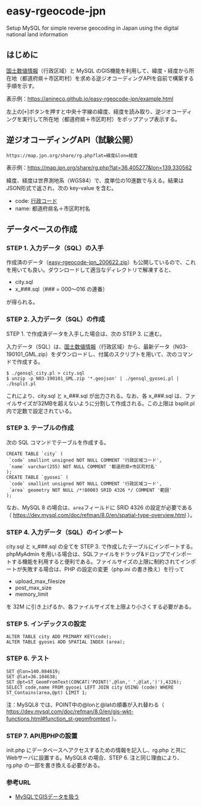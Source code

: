 # easy-rgeocode-jpn
Setup MySQL for simple reverse geocoding in Japan using the digital national land information

## はじめに
[国土数値情報](https://nlftp.mlit.go.jp/)（行政区域）と MySQL のGIS機能を利用して、緯度・経度から所在地（都道府県＋市区町村）を求める逆ジオコーディングAPIを自前で構築する手順を示す。

表示例：https://anineco.github.io/easy-rgeocode-jpn/example.html

左上の[⌖]ボタンを押すと中央十字線の緯度、経度を読み取り、逆ジオコーディングを実行して所在地（都道府県＋市区町村）をポップアップ表示する。

## 逆ジオコーディングAPI（試験公開）
```
https://map.jpn.org/share/rg.php?lat=緯度&lon=経度
```
表示例：https://map.jpn.org/share/rg.php?lat=36.405277&lon=139.330562

緯度、経度は世界測地系（WGS84）で、度単位の10進数で与える。結果はJSON形式で返され、次の key-value を含む。
* code: [行政コード](https://nlftp.mlit.go.jp/ksj/gml/codelist/AdminAreaCd.html)
* name: 都道府県名＋市区町村名

## データベースの作成

### STEP 1. 入力データ（SQL）の入手

作成済のデータ（[easy-rgeocode-jpn_200622.zip](https://map.jpn.org/share/easy-rgeocode-jpn_200622.zip)）も公開しているので、これを用いても良い。ダウンロードして適当なディレクトリで解凍すると、
* city.sql
* x_###.sql（### = 000〜016 の連番）

が得られる。

### STEP 2. 入力データ（SQL）の作成
STEP 1. で作成済データを入手した場合は、次の STEP 3. に進む。

入力データ（SQL）は、[国土数値情報](https://nlftp.mlit.go.jp/)（行政区域）から、最新データ（N03-190101_GML.zip）をダウンロードし、付属のスクリプトを用いて、次のコマンドで作成する。
```
$ ./gensql_city.pl > city.sql
$ unzip -p N03-190101_GML.zip '*.geojson' | ./gensql_gyosei.pl | ./bsplit.pl
```
これにより、city.sql と x_###.sql が出力される。なお、各 x_###.sql は、ファイルサイズが32MBを超えないように分割して作成される。この上限は bsplit.pl 内で定数で設定されている。

### STEP 3. テーブルの作成

次の SQL コマンドでテーブルを作成する。
```
CREATE TABLE `city` (
 `code` smallint unsigned NOT NULL COMMENT '行政区域コード',
 `name` varchar(255) NOT NULL COMMENT '都道府県+市区町村名'
);
CREATE TABLE `gyosei` (
 `code` smallint unsigned NOT NULL COMMENT '行政区域コード',
 `area` geometry NOT NULL /*!80003 SRID 4326 */ COMMENT '範囲'
);
```
なお、MySQL 8 の場合は、`area`フィールドに SRID 4326 の設定が必要である（
https://dev.mysql.com/doc/refman/8.0/en/spatial-type-overview.html
）。

### STEP 4. 入力データ（SQL）のインポート

city.sql と x_###.sql の全てを STEP 3. で作成したテーブルにインポートする。phpMyAdmin を用いる場合は、SQLファイルをドラッグ&ドロップでインポートする機能を利用すると便利である。ファイルサイズの上限に制約されてインポートが失敗する場合は、PHP の設定の変更（php.ini の書き換え）を行って
* upload_max_filesize
* post_max_size
* memory_limit

を 32M に引き上げるか、各ファイルサイズを上限より小さくする必要がある。

### STEP 5. インデックスの設定
```
ALTER TABLE city ADD PRIMARY KEY(code);
ALTER TABLE gyosei ADD SPATIAL INDEX (area);

```

### STEP 6. テスト
```
SET @lon=140.084619;
SET @lat=36.104638;
SET @pt=ST_GeomFromText(CONCAT('POINT(',@lon,' ',@lat,')'),4326);
SELECT code,name FROM gyosei LEFT JOIN city USING (code) WHERE ST_Contains(area,@pt) LIMIT 1;
```
注：MySQL8 では、POINT中の@lonと@latの順番が入れ替わる（
https://dev.mysql.com/doc/refman/8.0/en/gis-wkt-functions.html#function_st-geomfromtext
）。 

### STEP 7. API用PHPの設置
init.php にデータベースへアクセスするための情報を記入し、rg.php と共に Webサーバに設置する。MySQL8 の場合、STEP 6. 注と同じ理由により、rg.php の一部を書き換える必要がある。

### 参考URL
* [MySQLでGISデータを扱う](https://qiita.com/onunu/items/59ef2c050b35773ced0d)
